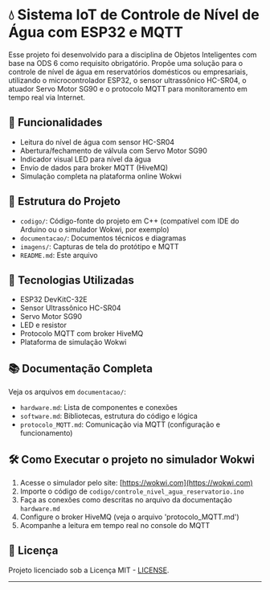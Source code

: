 # 💧 Sistema IoT de Controle de Nível de Água com ESP32 e MQTT

Esse projeto foi desenvolvido para a disciplina de Objetos Inteligentes com base na ODS 6 como requisito obrigatório. Propõe uma solução para o controle de nível de água em reservatórios domésticos ou empresariais, utilizando o microcontrolador ESP32, o sensor ultrassônico HC-SR04, o atuador Servo Motor SG90 e o protocolo MQTT para monitoramento em tempo real via Internet.

## 📌 Funcionalidades
- Leitura do nível de água com sensor HC-SR04
- Abertura/fechamento de válvula com Servo Motor SG90
- Indicador visual LED para nível da água
- Envio de dados para broker MQTT (HiveMQ)
- Simulação completa na plataforma online Wokwi

## 📂 Estrutura do Projeto
- `codigo/`: Código-fonte do projeto em C++ (compatível com IDE do Arduino ou o simulador Wokwi, por exemplo)
- `documentacao/`: Documentos técnicos e diagramas
- `imagens/`: Capturas de tela do protótipo e MQTT
- `README.md`: Este arquivo

## 🧠 Tecnologias Utilizadas
- ESP32 DevKitC-32E
- Sensor Ultrassônico HC-SR04
- Servo Motor SG90
- LED e resistor
- Protocolo MQTT com broker HiveMQ
- Plataforma de simulação Wokwi

## 📚 Documentação Completa
Veja os arquivos em `documentacao/`:
- `hardware.md`: Lista de componentes e conexões
- `software.md`: Bibliotecas, estrutura do código e lógica
- `protocolo_MQTT.md`: Comunicação via MQTT (configuração e funcionamento)

## 🛠️ Como Executar o projeto no simulador Wokwi
1. Acesse o simulador pelo site: [https://wokwi.com](https://wokwi.com)
2. Importe o código de `codigo/controle_nivel_agua_reservatorio.ino`
3. Faça as conexões como descritas no arquivo da documentação `hardware.md`
4. Configure o broker HiveMQ (veja o arquivo 'protocolo_MQTT.md')
5. Acompanhe a leitura em tempo real no console do MQTT

## 📑 Licença
Projeto licenciado sob a Licença MIT - [LICENSE](LICENSE).

---

